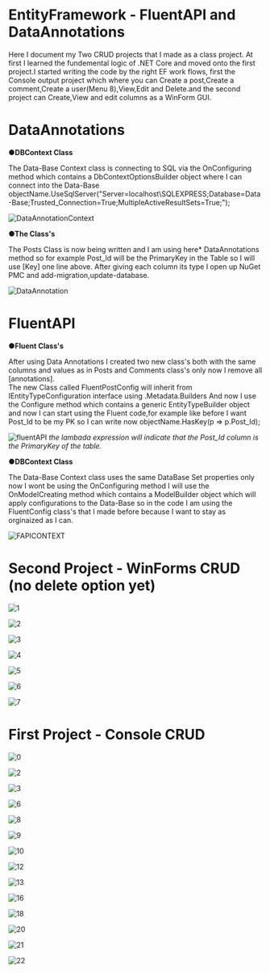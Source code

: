 # EntityFramework - FluentAPI and DataAnnotations

Here I document my Two CRUD projects that I made as a class project. At first I learned the fundemental logic of .NET Core and moved onto the first project.I started writing the code by the right EF work flows, first the Console output project which where you can Create a post,Create a comment,Create a user(Menu 8),View,Edit and Delete.and the second project can Create,View and edit columns as a WinForm GUI.

# DataAnnotations
**●DBContext Class**

The Data-Base Context class is connecting to SQL via the OnConfiguring method which contains a DbContextOptionsBuilder object where I can connect into the Data-Base                        
 objectName.UseSqlServer("Server=localhost\\SQLEXPRESS;Database=Data-Base;Trusted_Connection=True;MultipleActiveResultSets=True;");
 
![DataAnnotationContext](https://user-images.githubusercontent.com/80118008/129166374-86b680d9-21c0-491a-800e-a99f6d466dae.PNG)


**●The Class's**

The Posts Class is now being written and I am using here* DataAnnotations method so for example Post_Id will be the PrimaryKey in the Table so I will use [Key] one line above.
After giving each column its type I open up NuGet PMC and add-migration,update-database.

![DataAnnotation](https://user-images.githubusercontent.com/80118008/129145704-fb56d844-1d56-463a-a9d7-128f35469433.PNG)

# FluentAPI 
**●Fluent Class's**

After using Data Annotations I created two new class's both with the same columns and values as in Posts and Comments class's only now I remove all [annotations].        
The new Class called FluentPostConfig will inherit from IEntityTypeConfiguration interface using .Metadata.Builders
And now I use the Configure method which contains a generic EntityTypeBuilder object and now I can start using the Fluent code,for example like before I want Post_Id to be my PK so I can write now objectName.HasKey(p => p.Post_Id);

![fluentAPI](https://user-images.githubusercontent.com/80118008/129149864-727efbbc-db4d-49f5-8dde-4750aec7f814.PNG)
*the lambada expression will indicate that the Post_Id column is the PrimaryKey of the table.*

**●DBContext Class**

The Data-Base Context class uses the same DataBase Set properties only now I wont be using the OnConfiguring method I will use the OnModelCreating method which contains a ModelBuilder object which will apply configurations to the Data-Base so in the code I am using the FluentConfig class's that I made before because I want to stay as orginaized as I can.

![FAPICONTEXT](https://user-images.githubusercontent.com/80118008/129166862-0bccc0bb-502c-44c8-a048-20bca182b013.PNG)


# Second Project - WinForms CRUD (no delete option yet)

![1](https://user-images.githubusercontent.com/80118008/129155592-6a67e2d9-8ff4-4652-bac0-2619f473ee00.PNG)

![2](https://user-images.githubusercontent.com/80118008/129155598-c8baad55-53cf-496f-8bf4-ff1a06eb16c1.PNG)

![3](https://user-images.githubusercontent.com/80118008/129155600-eb0956f2-1d45-49c4-bdc1-4b6ff3396f0b.PNG)

![4](https://user-images.githubusercontent.com/80118008/129155602-7080e842-a995-4ee4-8def-2ff7178cc066.PNG)

![5](https://user-images.githubusercontent.com/80118008/129155604-bdfdcb3f-644f-479c-ac1a-2fb29800440b.png)

![6](https://user-images.githubusercontent.com/80118008/129155605-c9935e72-5ac2-4ccb-9c3b-3f211da630f2.png)

![7](https://user-images.githubusercontent.com/80118008/129155606-2161873e-62b6-4c24-98c1-c030491e46fb.png)

# First Project - Console CRUD

![0](https://user-images.githubusercontent.com/80118008/129153047-22fb2746-8314-462c-9b62-074893aa3f3e.PNG)

![2](https://user-images.githubusercontent.com/80118008/129153049-e288d559-6d50-4cbc-ba5d-0c0c9137cebb.PNG)

![3](https://user-images.githubusercontent.com/80118008/129153051-a4e714df-776d-4092-b603-95d15e7093d2.PNG)

![6](https://user-images.githubusercontent.com/80118008/129153052-2b52ffb8-d898-4f72-ac59-358c0e3274d5.PNG)

![8](https://user-images.githubusercontent.com/80118008/129153055-11791e8d-e40b-425c-8219-7a8f338ac847.PNG)

![9](https://user-images.githubusercontent.com/80118008/129153056-0965d5dd-4251-4746-8f2e-f79ec02959fd.PNG)

![10](https://user-images.githubusercontent.com/80118008/129153058-1117a2a4-2ef9-4bbc-abf6-84dc4467614c.PNG)

![12](https://user-images.githubusercontent.com/80118008/129153060-d115601f-213d-4abe-9246-6ee96e1181f6.PNG)

![13](https://user-images.githubusercontent.com/80118008/129153061-9605a58c-726f-4dcc-80d1-57e7836ac757.PNG)

![16](https://user-images.githubusercontent.com/80118008/129153062-b58735f3-8e73-40ef-9615-e0cd808ae020.PNG)

![18](https://user-images.githubusercontent.com/80118008/129153063-5ecbf1ca-ad12-48de-bf5e-adaca0eafac4.PNG)

![20](https://user-images.githubusercontent.com/80118008/129153064-9a8439a7-8854-4417-80af-bfe36f5d64a4.PNG)

![21](https://user-images.githubusercontent.com/80118008/129153067-4bc0d63e-5079-406b-9e27-44964420cf5a.PNG)

![22](https://user-images.githubusercontent.com/80118008/129153068-e6f05090-017c-4b2d-a260-2cea350a19ea.PNG)
